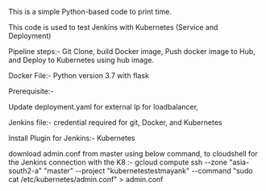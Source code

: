 This is a simple Python-based code to print time.

This code is used to test Jenkins with Kubernetes (Service and Deployment)

Pipeline steps:- Git Clone, build Docker image, Push docker image to Hub, and Deploy to Kubernetes using hub image.

Docker File:- Python version 3.7 with flask

Prerequisite:- 

Update deployment.yaml for external Ip for loadbalancer,

Jenkins file:- credential required for git, Docker, and Kubernetes 

Install Plugin for Jenkins:- Kubernetes

download admin.conf from master using below command, to cloudshell for the Jenkins connection with the K8 :- 
gcloud compute ssh --zone "asia-south2-a" "master" --project "kubernetestestmayank" --command "sudo cat /etc/kubernetes/admin.conf" > admin.conf
